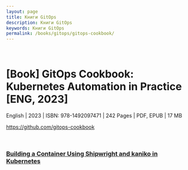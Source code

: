 ```yaml
---
layout: page
title: Книги GitOps
description: Книги GitOps
keywords: Книги GitOps
permalink: /books/gitops/gitops-cookbook/
---
```


<br/>

# [Book] GitOps Cookbook: Kubernetes Automation in Practice [ENG, 2023]

English | 2023 | ISBN: 978-1492097471 | 242 Pages | PDF, EPUB | 17 MB

https://github.com/gitops-cookbook

<br/>

### [Building a Container Using Shipwright and kaniko in Kubernetes](/books/gitops/gitops-cookbook/building-a-container-using-shipwright-and-kaniko-in-kubernetes/)
